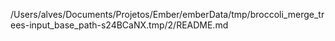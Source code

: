 /Users/alves/Documents/Projetos/Ember/emberData/tmp/broccoli_merge_trees-input_base_path-s24BCaNX.tmp/2/README.md